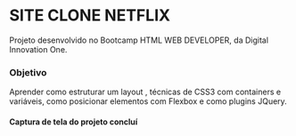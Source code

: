 #   SITE CLONE  NETFLIX 

Projeto desenvolvido  no Bootcamp  HTML WEB DEVELOPER, da Digital Innovation One.


### Objetivo

Aprender  como estruturar um layout , técnicas de CSS3 com containers e variáveis, como posicionar  elementos  com
Flexbox  e como plugins JQuery.

####  Captura de tela do  projeto concluí
